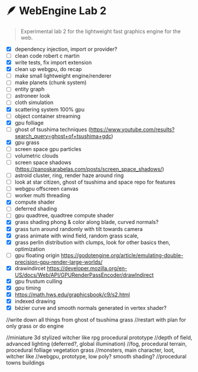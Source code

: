 # 🪶 WebEngine Lab 2

> Experimental lab 2 for the lightweight fast graphics engine for the web.

-   [x] dependency injection, import or provider?
-   [ ] clean code robert c martin
-   [x] write tests, fix import extension
-   [x] clean up webgpu, do recap
-   [ ] make small lightweight engine/renderer
-   [ ] make planets (chunk system)
-   [ ] entity graph
-   [ ] astroneer look
-   [ ] cloth simulation
-   [x] scattering system 100% gpu
-   [ ] object container streaming
-   [x] gpu folliage
-   [ ] ghost of tsushima techniques (https://www.youtube.com/results?search_query=ghost+of+tsushima+gdc)
-   [x] gpu grass
-   [ ] screen space gpu particles
-   [ ] volumetric clouds
-   [ ] screen space shadows (https://panoskarabelas.com/posts/screen_space_shadows/)
-   [ ] astroid cluster, ring, render haze around ring
-   [ ] look at star citizen, ghost of tsushima and space repo for features
-   [ ] webgpu offscreen canvas
-   [ ] worker multi threading
-   [x] compute shader
-   [ ] deferred shading
-   [ ] gpu quadtree, quadtree compute shader
-   [x] grass shading phong & color along blade, curved normals?
-   [x] grass turn around randomly with tilt towards camera
-   [x] grass animate with wind field, random grass scale,
-   [x] grass perlin distribution with clumps, look for other basics then, optimization
-   [ ] gpu floating origin https://godotengine.org/article/emulating-double-precision-gpu-render-large-worlds/
-   [x] drawindircet https://developer.mozilla.org/en-US/docs/Web/API/GPURenderPassEncoder/drawIndirect
-   [x] gpu frustum culling
-   [x] gpu timing
-   [x] https://math.hws.edu/graphicsbook/c9/s2.html
-   [x] indexed drawing
-   [x] bézier curve and smooth normals generated in vertex shader?

//write down all things from ghost of tsushima grass
//restart with plan for only grass or do engine

//miniature 3d stylized witcher like rpg procedural prototype
//depth of field, advanced lighting (deferred?, global illumination)
//fog, procedural terrain, procedural folliage vegetation grass
//monsters, main character, loot, witcher like
//webgpu, prototype, low poly? smooth shading?
//procedural towns buildings
